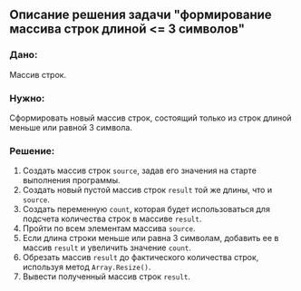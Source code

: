 ## Описание решения задачи "формирование массива строк длиной <= 3 символов"

### Дано:
Массив строк.

### Нужно:
Сформировать новый массив строк, состоящий только из строк длиной меньше или равной 3 символа.

### Решение:
1. Создать массив строк `source`, задав его значения на старте выполнения программы.
2. Создать новый пустой массив строк `result` той же длины, что и `source`.
3. Создать переменную `count`, которая будет использоваться для подсчета количества строк в массиве `result`.
4. Пройти по всем элементам массива `source`.
5. Если длина строки меньше или равна 3 символам, добавить ее в массив `result` и увеличить значение `count`.
6. Обрезать массив `result` до фактического количества строк, используя метод `Array.Resize()`.
7. Вывести полученный массив строк `result`.